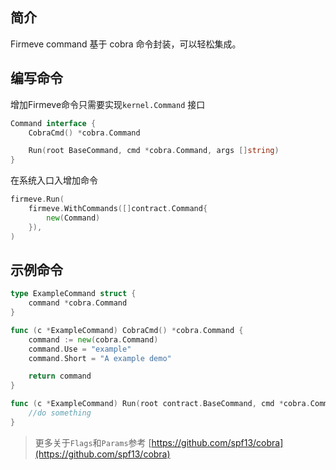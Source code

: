 ## 简介
Firmeve command 基于 cobra 命令封装，可以轻松集成。

## 编写命令

增加Firmeve命令只需要实现`kernel.Command` 接口

```go
Command interface {
    CobraCmd() *cobra.Command

    Run(root BaseCommand, cmd *cobra.Command, args []string)
}
```

在系统入口入增加命令
```go
firmeve.Run(
    firmeve.WithCommands([]contract.Command{
        new(Command)
    }),
)
```

## 示例命令
```go
type ExampleCommand struct {
	command *cobra.Command
}

func (c *ExampleCommand) CobraCmd() *cobra.Command {
	command := new(cobra.Command)
	command.Use = "example"
	command.Short = "A example demo"

	return command
}

func (c *ExampleCommand) Run(root contract.BaseCommand, cmd *cobra.Command, args []string) {
    //do something
}

```

> 更多关于`Flags`和`Params`参考 [https://github.com/spf13/cobra](https://github.com/spf13/cobra)